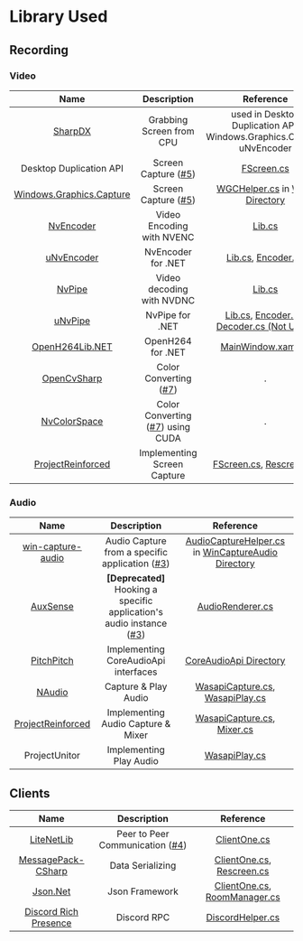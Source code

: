 # Library Used
## Recording
### Video
|Name|Description|Reference|
|:---:|:---:|:---:|
|[SharpDX](http://sharpdx.org/)|Grabbing Screen from CPU|used in Desktop Duplication API, Windows.Graphics.Capture, uNvEncoder|
|Desktop Duplication API|Screen Capture ([#5](../../../issues/5))|[FScreen.cs](../Recording/Video/FScreen.cs)|
|[Windows.Graphics.Capture](https://github.com/Microsoft/Windows.UI.Composition-Win32-Samples/tree/master/dotnet/WPF/ScreenCapture)|Screen Capture ([#5](../../../issues/5))|[WGCHelper.cs](../Recording/Video/WGC/WGCHelper.cs) in [WGC Directory](../../../tree/main/Recording/Video/WGC)|
|[NvEncoder](https://github.com/NVIDIA/video-sdk-samples/blob/master/Samples/NvCodec/NvEncoder/NvEncoder.cpp)|Video Encoding with NVENC|[Lib.cs](../Recording/Video/NvEncoder/Lib.cs)|
|[uNvEncoder](https://github.com/hecomi/uNvEncoder)|NvEncoder for .NET|[Lib.cs](../Recording/Video/NvEncoder/Lib.cs), [Encoder.cs](../Recording/Video/NvEncoder/Encoder.cs)|
|[NvPipe](https://github.com/NVIDIA/NvPipe/blob/master/README.deprecated.md)|Video decoding with NVDNC|[Lib.cs](../Recording/Video/NvPipe/Lib.cs)|
|[uNvPipe](https://github.com/hecomi/uNvPipe)|NvPipe for .NET|[Lib.cs](../Recording/Video/NvPipe/Lib.cs), [Encoder.cs](../Recording/Video/NvPipe/Encoder.cs), [Decoder.cs (Not Used)](../Recording/Video/NvPipe/Decoder.cs)|
|[OpenH264Lib.NET](https://github.com/secile/OpenH264Lib.NET)|OpenH264 for .NET|[MainWindow.xaml.cs](../MainWindow.xaml.cs)|
|[OpenCvSharp](https://github.com/shimat/opencvsharp)|Color Converting ([#7](../../../issues/7))|.|
|[NvColorSpace](https://github.com/MineEric64/NvColorSpace)|Color Converting ([#7](../../../issues/7)) using CUDA|.|
|[ProjectReinforced](https://github.com/Luigi38/ProjectReinforced)|Implementing Screen Capture|[FScreen.cs](../Recording/Video/FScreen.cs), [Rescreen.cs](../Recording/Video/Rescreen.cs)|

### Audio
|Name|Description|Reference|
|:---:|:---:|:---:|
|[win-capture-audio](https://github.com/bozbez/win-capture-audio)|Audio Capture from a specific application ([#3](../../../issues/3))|[AudioCaptureHelper.cs](../Recording/Audio/WinCaptureAudio/AudioCaptureHelper.cs) in [WinCaptureAudio Directory](../../../tree/main/Recording/Audio/WinCaptureAudio)|
|[AuxSense](https://github.com/SirusDoma/AuxSense)|**[Deprecated]** Hooking a specific application's audio instance ([#3](../../../issues/3))|[AudioRenderer.cs](../Recording/Audio/AudioRender/AudioRenderer.cs)|
|[PitchPitch](https://github.com/davinx/PitchPitch)|Implementing CoreAudioApi interfaces|[CoreAudioApi Directory](../../../tree/main/Recording/Audio/AudioRender/Types)|
|[NAudio](https://github.com/naudio/NAudio)|Capture & Play Audio|[WasapiCapture.cs](../Recording/Audio/Wasapi/WasapiCapture.cs), [WasapiPlay.cs](../Recording/Audio/Wasapi/WasapiPlay.cs)|
|[ProjectReinforced](https://github.com/Luigi38/ProjectReinforced)|Implementing Audio Capture & Mixer|[WasapiCapture.cs](../Recording/Audio/Wasapi/WasapiCapture.cs), [Mixer.cs](../Recording/Audio/WinCaptureAudio/Mixer.cs)|
|ProjectUnitor|Implementing Play Audio|[WasapiPlay.cs](../Recording/Audio/Wasapi/WasapiPlay.cs)|

## Clients
|Name|Description|Reference|
|:---:|:---:|:---:|
|[LiteNetLib](https://github.com/RevenantX/LiteNetLib)|Peer to Peer Communication ([#4](../../../issues/4))|[ClientOne.cs](../Clients/ClientOne.cs)|
|[MessagePack-CSharp](https://github.com/neuecc/MessagePack-CSharp)|Data Serializing|[ClientOne.cs](../Clients/ClientOne.cs), [Rescreen.cs](../Recording/Video/Rescreen.cs)|
|[Json.Net](https://www.newtonsoft.com/json)|Json Framework|[ClientOne.cs](../Clients//ClientOne.cs), [RoomManager.cs](../Rooms/RoomManager.cs)|
|[Discord Rich Presence](https://github.com/Lachee/discord-rpc-csharp)|Discord RPC|[DiscordHelper.cs](../Clients/DiscordHelper.cs)|
